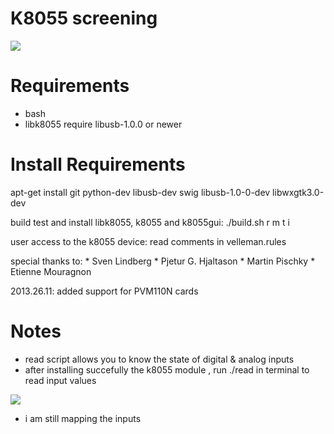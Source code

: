
# K8055 screening

<img src="https://www.velleman.eu/images/products/0/k8055.jpg"></img> 

# Requirements
- bash
- libk8055 require libusb-1.0.0 or newer

# Install Requirements
apt-get install git python-dev libusb-dev swig libusb-1.0-0-dev libwxgtk3.0-dev

build test and install libk8055, k8055 and k8055gui:
    ./build.sh r m t i

user access to the k8055 device:
    read comments in velleman.rules

special thanks to:
    * Sven Lindberg
    * Pjetur G. Hjaltason
    * Martin Pischky
    * Etienne Mouragnon

2013.26.11: added support for PVM110N cards

# Notes
- read script allows you to know the state of digital & analog inputs
- after installing succefully the k8055 module , run ./read in terminal to read input values

<img src="https://s7.postimg.org/41tivg9rf/k8055.jpg"></img> 

- i am still mapping the inputs 
